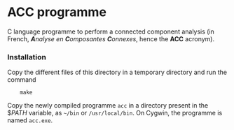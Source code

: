 ACC programme
========================

C language programme to perform a connected component analysis (in French, _**A**nalyse en **C**omposantes **C**onnexes_, hence the **ACC** acronym). 

### Installation

Copy the different files of this directory in a temporary directory and run the command 

```
    make
```

Copy the newly compiled programme `acc` in a directory present in the $*PATH* variable, as `~/bin` or `/usr/local/bin`. On Cygwin, the programme is named `acc.exe`. 

